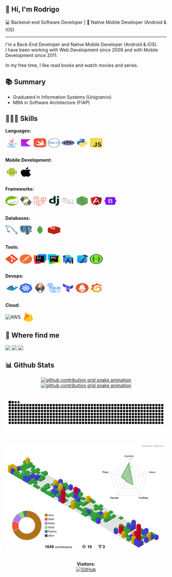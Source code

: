 ## 👋 Hi, I'm Rodrigo
💻 Backend-end Software Developer | 📱 Native Mobile Developer (Android & iOS)
<hr>
I'm a Back-End Developer and Native Mobile Developer (Android & iOS).<br>
I have been working with Web Development since 2009 and with Mobile Development since 2011.

In my free time, I like read books and watch movies and series.

## 📚 Summary
- Graduated in Information Systems (Unigranrio)
- MBA in Software Architecture (FIAP)

## 👨🏽‍💻 Skills
<b> Languages: </b>
<div style="display: inline_block">
  <img align="center" alt="RodrigoAmora-Java" height="30" width="40" src="https://raw.githubusercontent.com/devicons/devicon/master/icons/java/java-original.svg" />
  
  <img align="center" alt="RodrigoAmora-Kotlin" height="30" width="40" src="https://raw.githubusercontent.com/devicons/devicon/master/icons/kotlin/kotlin-original.svg" />
  
  <img align="center" alt="RodrigoAmora-Swift" height="30" width="40" src="https://raw.githubusercontent.com/devicons/devicon/master/icons/swift/swift-original.svg" />
  
  <img align="center" alt="RodrigoAmora-ObjC" height="30" width="40" src="https://raw.githubusercontent.com/devicons/devicon/master/icons/objectivec/objectivec-plain.svg" />
  
  <img align="center" alt="RodrigoAmora-PHP" height="30" width="40" src="https://raw.githubusercontent.com/devicons/devicon/master/icons/php/php-original.svg" />
  
  <img align="center" alt="RodrigoAmora-Python" height="30" width="40" src="https://raw.githubusercontent.com/devicons/devicon/master/icons/python/python-original.svg" />
  
  <img align="center" alt="RodrigoAmora-JS" height="30" width="40" src="https://raw.githubusercontent.com/devicons/devicon/master/icons/javascript/javascript-original.svg" />
</div>

##

<b> Mobile Development: </b>
<div style="display: inline_block">
  <img align="center" alt="RodrigoAmora-Android" height="30" width="40" src="https://raw.githubusercontent.com/devicons/devicon/master/icons/android/android-plain.svg" />
  
  <img align="center" alt="RodrigoAmora-Apple" height="30" width="40" src="https://raw.githubusercontent.com/devicons/devicon/master/icons/apple/apple-original.svg" />
</div>

##

<b> Frameworks: </b>
<div style="display: inline_block">
  <img align="center" alt="RodrigoAmora-Spring" height="30" width="40" src="https://raw.githubusercontent.com/devicons/devicon/master/icons/spring/spring-original.svg" />

  <img align="center" alt="RodrigoAmora-hibernate" height="30" width="40" src="https://raw.githubusercontent.com/devicons/devicon/master/icons/hibernate/hibernate-original.svg" />

  <img align="center" alt="RodrigoAmora-Laravel" height="30" width="40" src="https://raw.githubusercontent.com/devicons/devicon/master/icons/laravel/laravel-original.svg" />
  
  <img align="center" alt="RodrigoAmora-Django" height="30" width="40" src="https://raw.githubusercontent.com/devicons/devicon/master/icons/django/django-plain.svg" />

  <img align="center" alt="RodrigoAmora-Djangorest" height="30" width="40" src="https://raw.githubusercontent.com/devicons/devicon/master/icons/djangorest/djangorest-original.svg" />
  
  <img align="center" alt="RodrigoAmora-Nodejs" height="30" width="40" src="https://raw.githubusercontent.com/devicons/devicon/master/icons/nodejs/nodejs-plain.svg" />
  
  <img align="center" alt="RodrigoAmora-Angularjs" height="30" width="40" src="https://raw.githubusercontent.com/devicons/devicon/master/icons/angularjs/angularjs-original.svg" />

  <img align="center" alt="Rodrigo-Bootstrap" height="30" width="40" src="https://raw.githubusercontent.com/devicons/devicon/master/icons/bootstrap/bootstrap-original.svg" />
</div>

##

<b> Databases: </b>
<div style="display: inline_block">
  <img align="center" alt="Mysql" height="30" width="40" src="https://raw.githubusercontent.com/devicons/devicon/master/icons/mysql/mysql-original.svg" />

  <img align="center" alt="postgresql" height="30" width="40" src="https://raw.githubusercontent.com/devicons/devicon/master/icons/postgresql/postgresql-original.svg" />

  <img align="center" alt="MongoDB" height="30" width="40" src="https://raw.githubusercontent.com/devicons/devicon/master/icons/mongodb/mongodb-plain.svg" />

  <img align="center" alt="redis" height="30" width="40" src="https://raw.githubusercontent.com/devicons/devicon/master/icons/redis/redis-original.svg" />
</div>

##

<b> Tools: </b>
<div style="display: inline_block">
  <img align="center" src="https://raw.githubusercontent.com/devicons/devicon/master/icons/git/git-original.svg" alt="Roddrigo-Git" height="30" width="40" />
  
  <img align="center" alt="RodrigoAmora-Java" height="30" width="40" src="https://raw.githubusercontent.com/devicons/devicon/master/icons/postman/postman-original.svg" />

  <img align="center" src="https://raw.githubusercontent.com/devicons/devicon/master/icons/intellij/intellij-original.svg" alt="Rodrigo-Intellij" height="30" width="40" />

  <img align="center" src="https://raw.githubusercontent.com/devicons/devicon/master/icons/pycharm/pycharm-original.svg" alt="Rodrigo-pycharm" height="30" width="40" />

  <img align="center" src="https://raw.githubusercontent.com/devicons/devicon/master/icons/androidstudio/androidstudio-original.svg" alt="RodrigoAndroidStudio" height="30" width="40" />
  
  <img align="center" src="https://raw.githubusercontent.com/devicons/devicon/master/icons/xcode/xcode-original.svg" alt="Rodrigo-xcode" height="30" width="40" />

  <img align="center" alt="Rodrigo-Swagger" height="30" width="40" src="https://raw.githubusercontent.com/devicons/devicon/master/icons/swagger/swagger-original.svg" />
</div>

##

<b> Devops: </b>
<div style="display: inline_block">
  <img align="center" alt="Docker" height="30" width="40" src="https://raw.githubusercontent.com/devicons/devicon/master/icons/docker/docker-original.svg" />

  <img align="center" alt="Docker" height="30" width="40" src="https://raw.githubusercontent.com/devicons/devicon/master/icons/kubernetes/kubernetes-original.svg" />
  
  <img align="center" alt="Jenkins" src="https://raw.githubusercontent.com/devicons/devicon/master/icons/jenkins/jenkins-original.svg" height="30" width="40" />

  <img align="center" alt="githubactions" height="30" width="40" src="https://raw.githubusercontent.com/devicons/devicon/master/icons/githubactions/githubactions-original.svg" />

  <img align="center" alt="terraform" height="30" width="40" src="https://raw.githubusercontent.com/devicons/devicon/master/icons/terraform/terraform-original.svg" />

  <img align="center" alt="prometheus" height="30" width="40" src="https://raw.githubusercontent.com/devicons/devicon/master/icons/prometheus/prometheus-original.svg" />

  <img align="center" alt="grafana" height="30" width="40" src="https://raw.githubusercontent.com/devicons/devicon/master/icons/grafana/grafana-original.svg" />
</div>

##

<b> Cloud: </b>
<div style="display: inline_block">
  <img align="center" alt="AWS" height="30" width="40" src="https://camo.githubusercontent.com/dd08c9e9961c2a14497b32e94770512af9b4375ccf32117b452acaf94436243a/68747470733a2f2f63646e2e6a7364656c6976722e6e65742f67682f64657669636f6e732f64657669636f6e2f69636f6e732f616d617a6f6e77656273657276696365732f616d617a6f6e77656273657276696365732d6f726967696e616c2d776f72646d61726b2e737667" />

  <img align="center" alt="firebase" height="30" width="40" src="https://raw.githubusercontent.com/devicons/devicon/master/icons/firebase/firebase-original.svg" />
</div>

## 🖖 Where find me
<div> 
	<a href="https://linkedin.com/in/rodrigoamora" target="_blank"><img src="https://img.shields.io/badge/-LinkedIn-%230077B5?style=for-the-badge&logo=linkedin&logoColor=white" target="_blank"></a>
	<a href="https://instagram.com/rodrigoamora" target="_blank"><img src="https://img.shields.io/badge/-Instagram-%23E4405F?style=for-the-badge&logo=instagram&logoColor=white" target="_blank"></a>
  <a href="https://twitter.com/RodrigoAmora" target="_blank"><img src="https://img.shields.io/badge/-Twitter-%53ECEC?style=for-the-badge&logo=x&logoColor=white" target="_blank"></a>
</div>

## :bar_chart: Github Stats
<div align="center">
  <a href="https://github.com/RodrigoAmora">
    <picture>
      <source media="(prefers-color-scheme: dark)" srcset="https://github-readme-stats.vercel.app/api?username=RodrigoAmora&show_icons=true&theme=dark&include_all_commits=true&count_private=true">
      <source media="(prefers-color-scheme: light)" srcset="https://github-readme-stats.vercel.app/api?username=RodrigoAmora&show_icons=true&theme=light&include_all_commits=true&count_private=true">
      <img alt="github contribution grid snake animation" src="https://github-readme-stats.vercel.app/api?username=RodrigoAmora&show_icons=true&theme=light&include_all_commits=true&count_private=true">
    </picture>
  </a>

  <a href="https://github.com/RodrigoAmora">
    <picture>
      <source media="(prefers-color-scheme: dark)" srcset="https://github-readme-stats.vercel.app/api/top-langs/?username=RodrigoAmora&layout=compact&langs_count=6&theme=dark">
      <source media="(prefers-color-scheme: light)" srcset="https://github-readme-stats.vercel.app/api/top-langs/?username=RodrigoAmora&layout=compact&langs_count=6&theme=light">
      <img alt="github contribution grid snake animation" src="https://github-readme-stats.vercel.app/api/top-langs/?username=RodrigoAmora&layout=compact&langs_count=6&theme=light">
    </picture>
  </a>

  ##

  <p>
    <picture>
      <source media="(prefers-color-scheme: dark)" srcset="https://raw.githubusercontent.com/RodrigoAmora/RodrigoAmora/output/github-contribution-grid-snake-dark.svg">
      <source media="(prefers-color-scheme: light)" srcset="https://raw.githubusercontent.com/RodrigoAmora/RodrigoAmora/output/github-contribution-grid-snake.svg">
      <img alt="github contribution grid snake animation" src="https://raw.githubusercontent.com/RodrigoAmora/RodrigoAmora/output/github-contribution-grid-snake.svg">
    </picture>
  </p>

  ##

  <p>
    <picture>
      <source media="(prefers-color-scheme: dark)" srcset="./profile-3d-contrib/profile-night-green.svg">
      <source media="(prefers-color-scheme: light)" srcset="./profile-3d-contrib/profile-gitblock.svg">
      <img alt="github contribution grid snake animation" src="./profile-3d-contrib/profile-gitblock.svg">
    </picture>
  </p>

  ##

  <b>Visitors:</b>
  <br>
  <a href="https://github.com/RodrigoAmora">
    <img alt="GitHub" src="https://profile-counter.glitch.me/RodrigoAmora/count.svg?"/>
  </a>
</div>

<!--
| ![](http://github-profile-summary-cards.vercel.app/api/cards/profile-details?username=RodrigoAmora&theme=chartreuse_dark) | ![](http://github-profile-summary-cards.vercel.app/api/cards/repos-per-language?username=RodrigoAmora&theme=chartreuse_dark) |
| :-: | :-: | 

| ![](http://github-profile-summary-cards.vercel.app/api/cards/most-commit-language?username=RodrigoAmora&theme=chartreuse_dark) | ![](http://github-profile-summary-cards.vercel.app/api/cards/stats?username=RodrigoAmora&theme=chartreuse_dark) | ![](http://github-profile-summary-cards.vercel.app/api/cards/productive-time?username=RodrigoAmora&theme=chartreuse_dark&utcOffset=8) |
| :-: | :-: | :-: | 
-->
